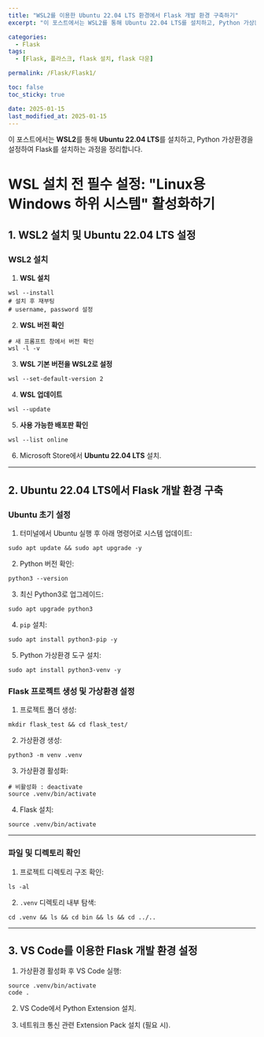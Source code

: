 ```yaml
---
title: "WSL2를 이용한 Ubuntu 22.04 LTS 환경에서 Flask 개발 환경 구축하기"
excerpt: "이 포스트에서는 WSL2를 통해 Ubuntu 22.04 LTS를 설치하고, Python 가상환경을 설정하여 Flask를 설치하는 과정을 정리합니다. "

categories:
  - Flask
tags:
  - [Flask, 플라스크, flask 설치, flask 다운]

permalink: /Flask/Flask1/

toc: false
toc_sticky: true

date: 2025-01-15
last_modified_at: 2025-01-15
---
```


이 포스트에서는 **WSL2**를 통해 **Ubuntu 22.04 LTS**를 설치하고, Python 가상환경을 설정하여 Flask를 설치하는 과정을 정리합니다.

# WSL 설치 전 필수 설정: "Linux용 Windows 하위 시스템" 활성화하기


## 1. WSL2 설치 및 Ubuntu 22.04 LTS 설정

### WSL2 설치
1. **WSL 설치**
```
wsl --install
# 설치 후 재부팅
# username, password 설정
```
2. **WSL 버전 확인**
```
# 새 프롬프트 창에서 버전 확인
wsl -l -v
```
3. **WSL 기본 버전을 WSL2로 설정**
```
wsl --set-default-version 2
```
4. **WSL 업데이트**
```
wsl --update
```
5. **사용 가능한 배포판 확인**
```
wsl --list online
```
6. Microsoft Store에서 **Ubuntu 22.04 LTS** 설치.

---

## 2. Ubuntu 22.04 LTS에서 Flask 개발 환경 구축

### Ubuntu 초기 설정
1. 터미널에서 Ubuntu 실행 후 아래 명령어로 시스템 업데이트:
```
sudo apt update && sudo apt upgrade -y
```
2. Python 버전 확인:
```
python3 --version
```
3. 최신 Python3로 업그레이드:
```
sudo apt upgrade python3
```
4. `pip` 설치:
```
sudo apt install python3-pip -y
```
5. Python 가상환경 도구 설치:
```
sudo apt install python3-venv -y
```
### Flask 프로젝트 생성 및 가상환경 설정

1. 프로젝트 폴더 생성:
```
mkdir flask_test && cd flask_test/
```
2. 가상환경 생성:
```
python3 -m venv .venv
```
3. 가상환경 활성화:
```
# 비활성화 : deactivate
source .venv/bin/activate
```
4. Flask 설치:
```
source .venv/bin/activate
```
---
### 파일 및 디렉토리 확인

1. 프로젝트 디렉토리 구조 확인:
```
ls -al
```

2. `.venv` 디렉토리 내부 탐색:
 ```
 cd .venv && ls && cd bin && ls && cd ../..
 ```

---

## 3. VS Code를 이용한 Flask 개발 환경 설정

1. 가상환경 활성화 후 VS Code 실행:
 ```
 source .venv/bin/activate
 code .
 ```
2. VS Code에서 Python Extension 설치.

3. 네트워크 통신 관련 Extension Pack 설치 (필요 시).
